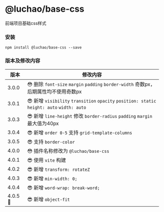 # @luchao/base-css
前端项目基础css样式

### 安装
    npm install @luchao/base-css --save

### 版本及修改内容
版本  | 修改内容|
--------- | --------|
3.0.0  | :flushed: 删除 `font-size` `margin` `padding` `border-width` 奇数px，后期属性均不使用奇数px |
3.0.1  | :sunglasses: 新增 `visibility` `transition` `opacity` `position: static` `height: auto` `width: auto` |
3.0.3 | :sunglasses: 新增 `line-height` 修改 `border-radius` `padding` `margin` 最大值为40px |
3.0.4 | :sunglasses: 新增 `order 0-5` 支持 `grid-template-columns` |
3.0.5 | :sunglasses: 支持 `border-color` |
4.0.0 | :flushed: 插件名称修改为 `@luchao/base-css` |
4.0.1 | :sunglasses: 使用 `vite` 构建 |
4.0.2 | :sunglasses: 新增 `transform: rotateZ` |
4.0.3 | :sunglasses: 新增 `min-width: 0;` |
4.0.4 | :sunglasses: 新增 `word-wrap: break-word;` |
4.0.5 :cherry_blossom: | :sunglasses: 新增 `object-fit` |

